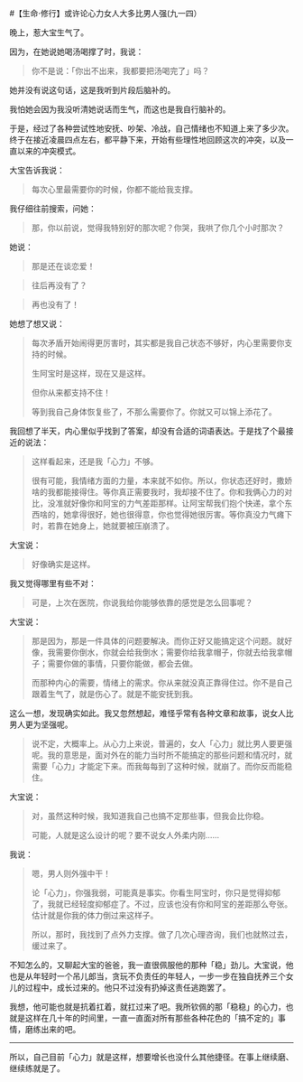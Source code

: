 #【生命⋅修行】或许论心力女人大多比男人强(九一四）

晚上，惹大宝生气了。

因为，在她说她喝汤喝撑了时，我说：

> 你不是说：「你出不出来，我都要把汤喝完了」吗？

她并没有说这句话，这是我听到片段后脑补的。

我怕她会因为我没听清她说话而生气，而这也是我自行脑补的。

于是，经过了各种尝试性地安抚、吵架、冷战，自己情绪也不知道上来了多少次。终于在接近凌晨四点左右，都平静下来，开始有些理性地回顾这次的冲突，以及一直以来的冲突模式。

大宝告诉我说：

> 每次心里最需要你的时候，你都不能给我支撑。

我仔细往前搜索，问她：

> 那，你以前说，觉得我特别好的那次呢？你哭，我哄了你几个小时那次？

她说：

> 那是还在谈恋爱！

> 往后再没有了？

> 再也没有了！

她想了想又说：

> 每次矛盾开始闹得更厉害时，其实都是我自己状态不够好，内心里需要你支持的时候。
>
> 生阿宝时是这样，现在又是这样。
>
> 但你从来都支持不住！
>
> 等到我自己身体恢复些了，不那么需要你了。你就又可以锦上添花了。

我回想了半天，内心里似乎找到了答案，却没有合适的词语表达。于是找了个最接近的说法：

> 这样看起来，还是我「心力」不够。
>
> 很有可能，我情绪方面的力量，本来就不如你。所以，你状态还好时，撒娇啥的我都能接得住。等你真正需要我时，我却接不住了。你和我俩心力的对比，没准就好像你和阿宝的力气差距那样。让阿宝帮我们抱个快递，拿个东西啥的，她拿得很好，她也很得意，你也觉得她很厉害。等你真没力气瘫下时，若靠在她身上，她就要被压崩溃了。

大宝说：

> 好像确实是这样。

我又觉得哪里有些不对：

> 可是，上次在医院，你说我给你能够依靠的感觉是怎么回事呢？

大宝说：

> 那是因为，那是一件具体的问题要解决。而你正好又能搞定这个问题。就好像，我需要你倒水，你就会给我倒水；需要你给我拿帽子，你就去给我拿帽子；需要你做的事情，只要你能做，都会去做。
>
> 而那种内心的需要，情绪上的需求。你从来就没真正靠得住过。你不是自己跟着生气了，就是伤心了。就是不能安抚到我。

这么一想，发现确实如此。我又忽然想起，难怪乎常有各种文章和故事，说女人比男人更为坚强呢。

> 说不定，大概率上。从心力上来说，普遍的，女人「心力」就比男人要更强呢。我的意思是，面对外在的能力当时所不能搞定的那些问题和情况时，就需要「心力」才能定下来。而我每每到了这种时候，就崩了。而你反而能稳住。

大宝说：

> 对，虽然这种时候，我知道我自己也搞不定那些事，但我会比你稳。
>
> 可能，人就是这么设计的呢？要不说女人外柔内刚……

我说：

> 嗯，男人则外强中干！
>
> 论「心力」，你强我弱，可能真是事实。你看生阿宝时，你只是觉得抑郁了，我就已经轻度抑郁症了。不过，应该也没有你和阿宝的差距那么夸张。估计就是你我的体力倒过来这样子。
>
> 所以，那时，我找到了点外力支撑。做了几次心理咨询，我们也就熬过去，缓过来了。

不知怎么的，又聊起大宝的爸爸，我一直很佩服他的那种「稳」劲儿。大宝说，他也是从年轻时一个吊儿郎当，贪玩不负责任的年轻人，一步一步在独自抚养三个女儿的过程中，成长过来的。他只不过没有扔掉这责任逃跑罢了。

我想，他可能也就是抗着扛着，就扛过来了吧。我所钦佩的那「稳稳」的心力，也就是这样在几十年的时间里，一直一直面对所有那些各种花色的「搞不定的」事情，磨练出来的吧。

----

所以，自己目前「心力」就是这样，想要增长也没什么其他捷径。在事上继续磨、继续练就是了。